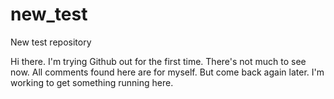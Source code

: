 # new_test
New test repository

Hi there. I'm trying Github out for the first time. There's not much to see now. All comments found here are for myself. But come back again later. I'm working to get something running here.
